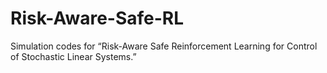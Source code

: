 # Risk-Aware-Safe-RL
Simulation codes for “Risk-Aware Safe Reinforcement Learning for Control of Stochastic Linear Systems.”
